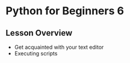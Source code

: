 # Python for Beginners 6

## Lesson Overview

* Get acquainted with your text editor
* Executing scripts

